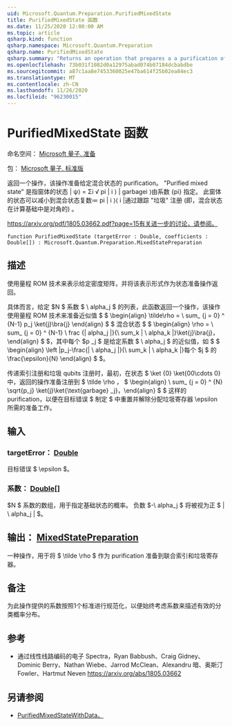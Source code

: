 ```yaml
---
uid: Microsoft.Quantum.Preparation.PurifiedMixedState
title: PurifiedMixedState 函数
ms.date: 11/25/2020 12:00:00 AM
ms.topic: article
qsharp.kind: function
qsharp.namespace: Microsoft.Quantum.Preparation
qsharp.name: PurifiedMixedState
qsharp.summary: "Returns an operation that prepares a a purification of a given mixed state.\rA \"purified mixed state\" refers to states of the form |ψ⟩ = Σᵢ √\U0001D45Dᵢ |\U0001D456⟩ |garbageᵢ⟩ specified by a vector of\rcoefficients {\U0001D45Dᵢ}. States of this form can be reduced to mixed states ρ ≔ \U0001D45Dᵢ |\U0001D456⟩⟨\U0001D456| by tracing over the \"garbage\"\rregister (that is, a mixed state that is diagonal in the computational basis).\r\rSee https://arxiv.org/pdf/1805.03662.pdf?page=15 for further discussion."
ms.openlocfilehash: 73b031f1082d0a12975abad074b07184dcbabdbe
ms.sourcegitcommit: a87c1aa8e7453360025e47ba614f25b02ea84ec3
ms.translationtype: MT
ms.contentlocale: zh-CN
ms.lasthandoff: 11/26/2020
ms.locfileid: "96230015"
---
```

# <a name="purifiedmixedstate-function"></a>PurifiedMixedState 函数

命名空间： [Microsoft 量子. 准备](xref:Microsoft.Quantum.Preparation)

包： [Microsoft 量子. 标准版](https://nuget.org/packages/Microsoft.Quantum.Standard)


返回一个操作，该操作准备给定混合状态的 purification。
"Purified mixed state" 是指窗体的状态 | ψ⟩ = Σi √ pi | i ⟩ | garbagei ⟩由系数 {pi} 指定。 此窗体的状态可以减小到混合状态复数≔ pi | i ⟩⟨ i |通过跟踪 "垃圾" 注册 (即，混合状态在计算基础中是对角的) 。

https://arxiv.org/pdf/1805.03662.pdf?page=15有关进一步的讨论，请参阅。

```qsharp
function PurifiedMixedState (targetError : Double, coefficients : Double[]) : Microsoft.Quantum.Preparation.MixedStatePreparation
```


## <a name="description"></a>描述

使用量程 ROM 技术来表示给定密度矩阵，并将该表示形式作为状态准备操作返回。

具体而言，给定 $N $ 系数 $ \ alpha_j $ 的列表，此函数返回一个操作，该操作使用量程 ROM 技术来准备近似值 $ $ \begin{align} \tilde\rho = \ sum_ {j = 0} ^ {N-1} p_j \ket{j}\bra{j} \end{align} $ $ 混合状态 $ $ \begin{align} \rho = \ sum_ {j = 0} ^ {N-1} \ frac {| alpha_j |}{\ sum_k | \ alpha_k |}\ket{j}\bra{j}，\end{align} $ $，其中每个 $p _j $ 是给定系数 $ \ alpha_j $ 的近似值，如 $ $ \begin{align} \left |p_j-\frac{| \ alpha_j |}{\ sum_k | \ alpha_k |}每个 $j $ 的 \frac{\epsilon}{N} \end{align} $ $。

传递索引注册和垃圾 qubits 注册时，最初，在状态 $ \ket {0} \ket{00\cdots 0} 中，返回的操作准备注册到 $ \tilde \rho $，$ $ \begin{align} \ sum_ {j = 0} ^ {N} \sqrt{p_j} \ket{j}\ket{\text{garbage} _j}，\end{align} $ $ 这样的 purification，以便在目标错误 $ 制定 $ 中重置并解除分配垃圾寄存器 \epsilon 所需的准备工作。

## <a name="input"></a>输入

### <a name="targeterror--double"></a>targetError： [Double](xref:microsoft.quantum.lang-ref.double)

目标错误 $ \epsilon $。


### <a name="coefficients--double"></a>系数： [Double](xref:microsoft.quantum.lang-ref.double)[]

$N $ 系数的数组，用于指定基础状态的概率。
负数 $-\ alpha_j $ 将被视为正 $ | \ alpha_j | $。



## <a name="output--mixedstatepreparation"></a>输出： [MixedStatePreparation](xref:Microsoft.Quantum.Preparation.MixedStatePreparation)

一种操作，用于将 $ \tilde \rho $ 作为 purification 准备到联合索引和垃圾寄存器。

## <a name="remarks"></a>备注

为此操作提供的系数按照1个标准进行规范化，以便始终考虑系数来描述有效的分类概率分布。

## <a name="references"></a>参考

- 通过线性线路编码的电子 Spectra，Ryan Babbush、Craig Gidney、Dominic Berry、Nathan Wiebe、Jarrod McClean、Alexandru 暗、奥斯汀 Fowler、Hartmut Neven https://arxiv.org/abs/1805.03662

## <a name="see-also"></a>另请参阅

- [PurifiedMixedStateWithData。](xref:Microsoft.Quantum.Preparation.PurifiedMixedStateWithData)
